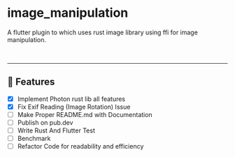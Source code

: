 # image_manipulation

A flutter plugin to which uses rust image library using ffi for image manipulation.

<br>

***

## 🌟 Features
- [x] Implement Photon rust lib all features
- [x] Fix Exif Reading (Image Rotation) Issue
- [ ] Make Proper README.md with Documentation
- [ ] Publish on pub.dev
- [ ] Write Rust And Flutter Test
- [ ] Benchmark
- [ ] Refactor Code for readability and efficiency